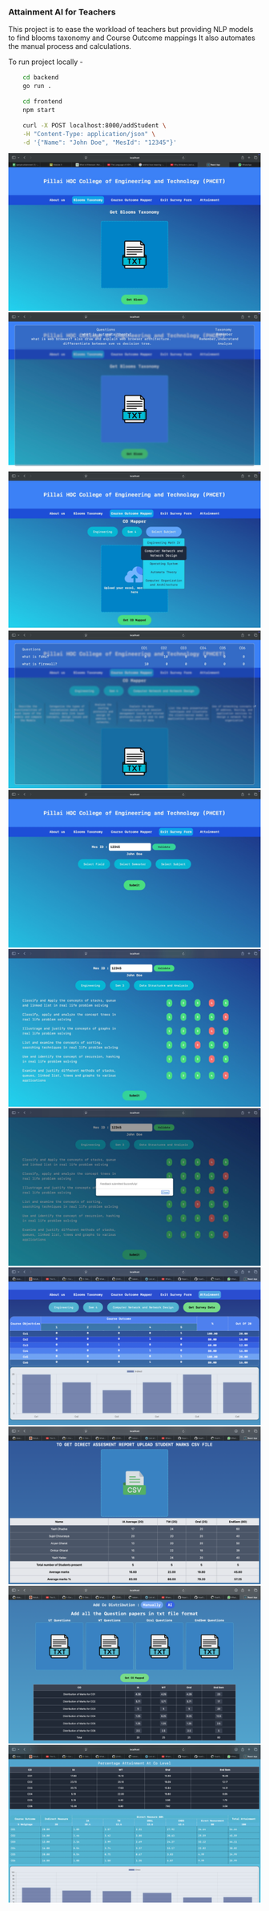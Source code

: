 ### Attainment AI for Teachers

This project is to ease the workload of teachers but providing NLP models to find blooms taxonomy and Course Outcome mappings
It also automates the manual process and calculations.

To run project locally - 
```bash 
    cd backend
    go run .
```

```bash 
    cd frontend 
    npm start 
```

```bash
    curl -X POST localhost:8000/addStudent \
    -H "Content-Type: application/json" \
    -d '{"Name": "John Doe", "MesId": "12345"}'
```

<img src="Images/1.jpeg">
<img src="Images/2.jpeg">
<img src="Images/3.jpeg">
<img src="Images/4.jpeg">
<img src="Images/5.jpeg">
<img src="Images/6.jpeg">
<img src="Images/7.jpeg">
<img src="Images/8.png">
<img src="Images/9.png">
<img src="Images/10.png">
<img src="Images/11.png">